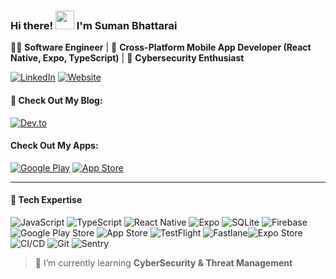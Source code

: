 ### Hi there! <img src="https://raw.githubusercontent.com/MartinHeinz/MartinHeinz/master/wave.gif" width="30px"> I'm Suman Bhattarai  
👨‍💻 **Software Engineer** | 📱 **Cross-Platform Mobile App Developer (React Native, Expo, TypeScript)** | 🔐 **Cybersecurity Enthusiast**  

[![LinkedIn](https://img.shields.io/badge/LinkedIn-0A66C2?style=flat&logo=linkedin&logoColor=white)](https://www.linkedin.com/in/ersumanbhattarai/)
[![Website](https://img.shields.io/badge/Website-000000?style=flat&logo=Google-Chrome&logoColor=white)](https://ersuman.com/)

#### 📖 Check Out My Blog: 
[![Dev.to](https://img.shields.io/badge/Dev.to-0A0A0A?style=flat&logo=devdotto&logoColor=white)](https://dev.to/ersuman) 

#### Check Out My Apps: 
[![Google Play](https://img.shields.io/badge/Google%20Play-414141?style=flat&logo=google-play&logoColor=white)](https://play.google.com/store/apps/developer?id=Standard+Syntax)
[![App Store](https://img.shields.io/badge/App%20Store-0A66C2?style=flat&logo=app-store&logoColor=white)](httpss://ersuman.com)


---

#### 🚀 Tech Expertise

![JavaScript](https://img.shields.io/badge/JavaScript-F7DF1E?style=for-the-badge&logo=javascript&logoColor=black)    ![TypeScript](https://img.shields.io/badge/TypeScript-3178C6?style=for-the-badge&logo=typescript&logoColor=white)  ![React Native](https://img.shields.io/badge/React_Native-61DAFB?style=for-the-badge&logo=react&logoColor=white)  ![Expo](https://img.shields.io/badge/Expo-000020?style=for-the-badge&logo=expo&logoColor=white) ![SQLite](https://img.shields.io/badge/SQLite-003B57?style=for-the-badge&logo=sqlite&logoColor=white) ![Firebase](https://img.shields.io/badge/Firebase-FFCA28?style=for-the-badge&logo=firebase&logoColor=black)  ![Google Play Store](https://img.shields.io/badge/Google_Play_Store-414141?style=for-the-badge&logo=google-play&logoColor=white)  ![App Store](https://img.shields.io/badge/App_Store-0D96F6?style=for-the-badge&logo=app-store&logoColor=white)  ![TestFlight](https://img.shields.io/badge/TestFlight-0A84FF?style=for-the-badge&logo=apple&logoColor=white)  ![Fastlane](https://img.shields.io/badge/Fastlane-00C853?style=for-the-badge&logo=fastlane&logoColor=white)![Expo Store](https://img.shields.io/badge/Expo_Store-000020?style=for-the-badge&logo=expo&logoColor=white)  ![CI/CD](https://img.shields.io/badge/CI/CD-8048E0?style=for-the-badge&logo=githubactions&logoColor=white)    ![Git](https://img.shields.io/badge/Git-F05032?style=for-the-badge&logo=git&logoColor=white)  ![Sentry](https://img.shields.io/badge/Sentry-362D59?style=for-the-badge&logo=sentry&logoColor=white)      


> 🌱 I’m currently learning **CyberSecurity & Threat Management**




